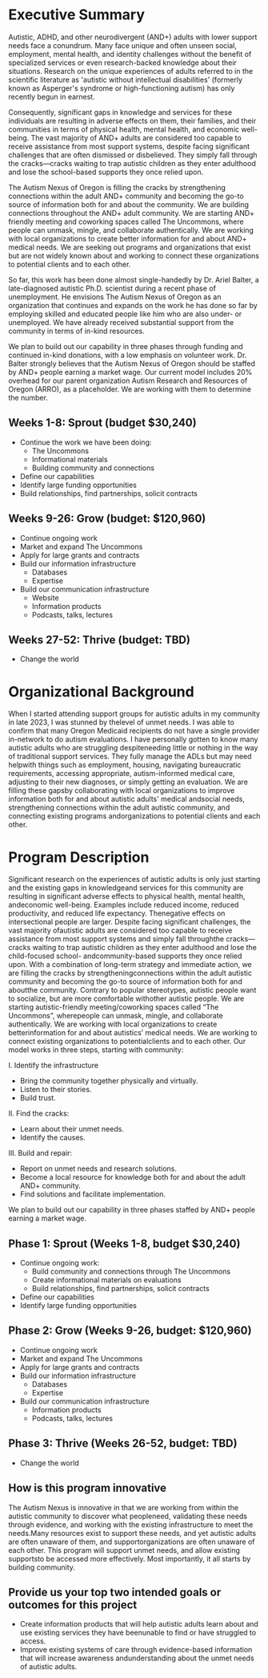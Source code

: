 # Executive Summary
Autistic, ADHD, and other neurodivergent (AND+) adults with lower support needs face a conundrum. Many face unique and often unseen social, employment, mental health, and identity challenges without the benefit of specialized services or even research-backed knowledge about their situations. Research on the unique experiences of adults referred to in the scientific literature as 'autistic without intellectual disabilities' (formerly known as Asperger's syndrome or high-functioning autism) has only recently begun in earnest. 

Consequently, significant gaps in knowledge and services for these individuals are resulting in adverse effects on them, their families, and their communities in terms of physical health, mental health, and economic well-being. The vast majority of AND+ adults are considered too capable to receive assistance from most support systems, despite facing significant challenges that are often dismissed or disbelieved. They simply fall through the cracks—cracks waiting to trap autistic children as they enter adulthood and lose the school-based supports they once relied upon.

The Autism Nexus of Oregon is filling the cracks by strengthening connections within the adult AND+ community and becoming the go-to source of information both for and about the community. We are building connections throughout the AND+ adult community. We are starting AND+ friendly meeting and coworking spaces called The Uncommons, where people can unmask, mingle, and collaborate authentically. We are working with local organizations to create better information for and about AND+ medical needs. We are seeking out programs and organizations that exist but are not widely known about and working to connect these organizations to potential clients and to each other.

So far, this work has been done almost single-handedly by Dr. Ariel Balter, a late-diagnosed autistic Ph.D. scientist during a recent phase of unemployment. He envisions The Autism Nexus of Oregon as an organization that continues and expands on the work he has done so far by employing skilled and educated people like him who are also under- or unemployed. We have already received substantial support from the community in terms of in-kind resources. 

We plan to build out our capability in three phases through funding and continued in-kind donations, with a low emphasis on volunteer work. Dr. Balter strongly believes that the Autism Nexus of Oregon should be staffed by AND+ people earning a market wage. Our current model includes 20% overhead for our parent organization Autism Research and Resources of Oregon (ARRO), as a placeholder. We are working with them to determine the number.

## Weeks 1-8: Sprout (budget $30,240)
- Continue the work we have been doing: 
  - The Uncommons 	
  - Informational materials
  - Building community and connections
- Define our capabilities
- Identify large funding opportunities
- Build relationships, find partnerships, solicit contracts

## Weeks 9-26: Grow (budget: $120,960)
- Continue ongoing work
- Market and expand The Uncommons
- Apply for large grants and contracts
- Build our information infrastructure
  - Databases
  - Expertise
- Build our communication infrastructure
  - Website
  - Information products
  - Podcasts, talks, lectures

## Weeks 27-52: Thrive (budget: TBD)
- Change the world

# Organizational Background
When I started attending support groups for autistic adults in my community in late 2023, I was stunned by thelevel of unmet needs. I was able to confirm that many Oregon Medicaid recipients do not have a single provider in-network to do autism evaluations. I have personally gotten to know many autistic adults who are struggling despiteneeding little or nothing in the way of traditional support services. They fully manage the ADLs but may need helpwith things such as employment, housing, navigating bureaucratic requirements, accessing appropriate, autism-informed medical care, adjusting to their new diagnoses, or simply getting an evaluation. We are filling these gapsby collaborating with local organizations to improve information both for and about autistic adults' medical andsocial needs, strengthening connections within the adult autistic community, and connecting existing programs andorganizations to potential clients and each other.

# Program Description
Significant research on the experiences of autistic adults is only just starting and the existing gaps in knowledgeand services for this community are resulting in significant adverse effects to physical health, mental health, andeconomic well-being. Examples include reduced income, reduced productivity, and reduced life expectancy. Thenegative effects on intersectional people are larger. Despite facing significant challenges, the vast majority ofautistic adults are considered too capable to receive assistance from most support systems and simply fall throughthe cracks—cracks waiting to trap autistic children as they enter adulthood and lose the child-focused school- andcommunity-based supports they once relied upon.
With a combination of long-term strategy and immediate action, we are filling the cracks by strengtheningconnections within the adult autistic community and becoming the go-to source of information both for and aboutthe community. Contrary to popular stereotypes, autistic people want to socialize, but are more comfortable withother autistic people. We are starting autistic-friendly meeting/coworking spaces called “The Uncommons”, wherepeople can unmask, mingle, and collaborate authentically. We are working with local organizations to create betterinformation for and about autistics’ medical needs. We are working to connect existing organizations to potentialclients and to each other.
Our model works in three steps, starting with community:

I. Identify the infrastructure
* Bring the community together physically and virtually.
* Listen to their stories.
* Build trust.

II. Find the cracks:
* Learn about their unmet needs.
* Identify the causes.

III. Build and repair:
* Report on unmet needs and research solutions.
* Become a local resource for knowledge both for and about the adult AND+ community.
* Find solutions and facilitate implementation.

We plan to build out our capability in three phases staffed by AND+ people earning a market wage.

## Phase 1: Sprout (Weeks 1-8, budget $30,240)
- Continue ongoing work:
  * Build community and connections through The Uncommons
  * Create informational materials on evaluations
  * Build relationships, find partnerships, solicit contracts
- Define our capabilities
- Identify large funding opportunities

## Phase 2: Grow (Weeks 9-26, budget: $120,960)
- Continue ongoing work
- Market and expand The Uncommons
- Apply for large grants and contracts
- Build our information infrastructure
  * Databases
  * Expertise
- Build our communication infrastructure
  * Information products
  * Podcasts, talks, lectures

## Phase 3: Thrive (Weeks 26-52, budget: TBD)
- Change the world

## How is this program innovative
The Autism Nexus is innovative in that we are working from within the autistic community to discover what peopleneed, validating these needs through evidence, and working with the existing infrastructure to meet the needs.Many resources exist to support these needs, and yet autistic adults are often unaware of them, and supportorganizations are often unaware of each other. This program will support unmet needs, and allow existing supportsto be accessed more effectively. Most importantly, it all starts by building community.

## Provide us your top two intended goals or outcomes for this project
- Create information products that will help autistic adults learn about and use existing services they have beenunable to find or have struggled to access.
- Improve existing systems of care through evidence-based information that will increase awareness andunderstanding about the unmet needs of autistic adults.